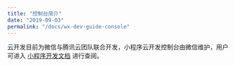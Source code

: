 ```yaml
---
title: "控制台简介"
date: "2019-09-03"
permalink: "/docs/wx-dev-guide-console"
---
```



云开发目前为微信与腾讯云团队联合开发，小程序云开发控制台由微信维护，用户可进入 [小程序开发文档](https://developers.weixin.qq.com/miniprogram/dev/wxcloud/guide/console.html) 进行查阅。
